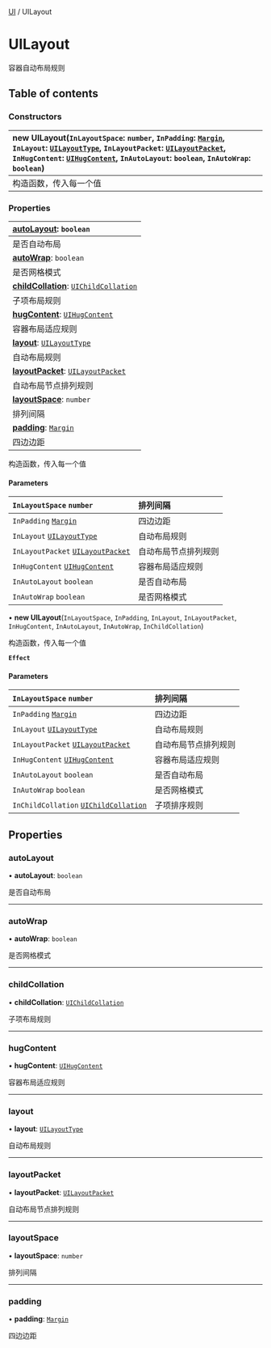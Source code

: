 [UI](../groups/Core.UI.md) / UILayout

# UILayout <Badge type="tip" text="Class" /> <Score text="UILayout" />

<span class="content-big">

容器自动布局规则

</span>

## Table of contents

### Constructors <Score text="Constructors" /> 
| **new UILayout**(`InLayoutSpace`: `number`, `InPadding`: [`Margin`](mw.Margin.md), `InLayout`: [`UILayoutType`](../enums/mw.UILayoutType.md), `InLayoutPacket`: [`UILayoutPacket`](../enums/mw.UILayoutPacket.md), `InHugContent`: [`UIHugContent`](mw.UIHugContent.md), `InAutoLayout`: `boolean`, `InAutoWrap`: `boolean`)  |
| :-----|
| 构造函数，传入每一个值|

### Properties <Score text="Properties" /> 
| **[autoLayout](mw.UILayout.md#autolayout)**: `boolean`  |
| :-----|
| 是否自动布局|
| **[autoWrap](mw.UILayout.md#autowrap)**: `boolean`  |
| 是否网格模式|
| **[childCollation](mw.UILayout.md#childcollation)**: [`UIChildCollation`](mw.UIChildCollation.md)  |
| 子项布局规则|
| **[hugContent](mw.UILayout.md#hugcontent)**: [`UIHugContent`](mw.UIHugContent.md)  |
| 容器布局适应规则|
| **[layout](mw.UILayout.md#layout)**: [`UILayoutType`](../enums/mw.UILayoutType.md)  |
| 自动布局规则|
| **[layoutPacket](mw.UILayout.md#layoutpacket)**: [`UILayoutPacket`](../enums/mw.UILayoutPacket.md)  |
| 自动布局节点排列规则|
| **[layoutSpace](mw.UILayout.md#layoutspace)**: `number`  |
| 排列间隔|
| **[padding](mw.UILayout.md#padding)**: [`Margin`](mw.Margin.md)  |
| 四边边距|

构造函数，传入每一个值


#### Parameters

| `InLayoutSpace` `number` | 排列间隔 |
| :------ | :------ |
| `InPadding` [`Margin`](mw.Margin.md) | 四边边距 |
| `InLayout` [`UILayoutType`](../enums/mw.UILayoutType.md) | 自动布局规则 |
| `InLayoutPacket` [`UILayoutPacket`](../enums/mw.UILayoutPacket.md) | 自动布局节点排列规则 |
| `InHugContent` [`UIHugContent`](mw.UIHugContent.md) | 容器布局适应规则 |
| `InAutoLayout` `boolean` | 是否自动布局 |
| `InAutoWrap` `boolean` | 是否网格模式 |

• **new UILayout**(`InLayoutSpace`, `InPadding`, `InLayout`, `InLayoutPacket`, `InHugContent`, `InAutoLayout`, `InAutoWrap`, `InChildCollation`)

构造函数，传入每一个值

**`Effect`**


#### Parameters

| `InLayoutSpace` `number` | 排列间隔 |
| :------ | :------ |
| `InPadding` [`Margin`](mw.Margin.md) | 四边边距 |
| `InLayout` [`UILayoutType`](../enums/mw.UILayoutType.md) | 自动布局规则 |
| `InLayoutPacket` [`UILayoutPacket`](../enums/mw.UILayoutPacket.md) | 自动布局节点排列规则 |
| `InHugContent` [`UIHugContent`](mw.UIHugContent.md) | 容器布局适应规则 |
| `InAutoLayout` `boolean` | 是否自动布局 |
| `InAutoWrap` `boolean` | 是否网格模式 |
| `InChildCollation` [`UIChildCollation`](mw.UIChildCollation.md) | 子项排序规则 |

## Properties

### autoLayout <Score text="autoLayout" /> 

• **autoLayout**: `boolean`

是否自动布局

___

### autoWrap <Score text="autoWrap" /> 

• **autoWrap**: `boolean`

是否网格模式

___

### childCollation <Score text="childCollation" /> 

• **childCollation**: [`UIChildCollation`](mw.UIChildCollation.md)

子项布局规则

___

### hugContent <Score text="hugContent" /> 

• **hugContent**: [`UIHugContent`](mw.UIHugContent.md)

容器布局适应规则

___

### layout <Score text="layout" /> 

• **layout**: [`UILayoutType`](../enums/mw.UILayoutType.md)

自动布局规则

___

### layoutPacket <Score text="layoutPacket" /> 

• **layoutPacket**: [`UILayoutPacket`](../enums/mw.UILayoutPacket.md)

自动布局节点排列规则

___

### layoutSpace <Score text="layoutSpace" /> 

• **layoutSpace**: `number`

排列间隔

___

### padding <Score text="padding" /> 

• **padding**: [`Margin`](mw.Margin.md)

四边边距
